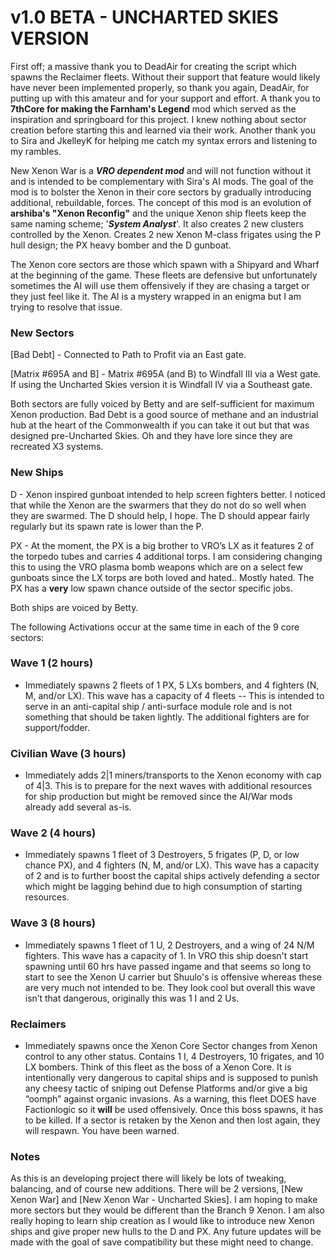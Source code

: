# v1.0 BETA - UNCHARTED SKIES VERSION 
First off; a massive thank you to DeadAir for creating the script which spawns the Reclaimer fleets. Without their support that feature would likely have never been implemented properly, so thank you again, DeadAir, for putting up with this amateur and for your support and effort. A thank you to **7thCore for making the Farnham's Legend** mod which served as the inspiration and springboard for this project. I knew nothing about sector creation before starting this and learned via their work. Another thank you to Sira and JkelleyK for helping me catch my syntax errors and listening to my rambles.


New Xenon War is a ***VRO dependent mod*** and will not function without it and is intended to be complementary with Sira's AI mods. The goal of the mod is to bolster the Xenon in their core sectors by gradually introducing additional, rebuildable, forces. The concept of this mod is an evolution of **arshiba's "Xenon Reconfig"** and the unique Xenon ship fleets keep the same naming scheme; '***System Analyst***'. It also creates 2 new clusters controlled by the Xenon. Creates 2 new Xenon M-class frigates using the P hull design; the PX heavy bomber and the D gunboat. 


The Xenon core sectors are those which spawn with a Shipyard and Wharf at the beginning of the game. These fleets are defensive but unfortunately sometimes the AI will use them offensively if they are chasing a target or they just feel like it. The AI is a mystery wrapped in an enigma but I am trying to resolve that issue. 

### **New Sectors** ###
[Bad Debt] -  Connected to Path to Profit via an East gate. 

[Matrix #695A and B] - Matrix #695A (and B) to Windfall III via a West gate. If using the Uncharted Skies version it is Windfall IV via a Southeast gate.

Both sectors are fully voiced by Betty and are self-sufficient for maximum Xenon production. Bad Debt is a good source of methane and an industrial hub at the heart of the Commonwealth if you can take it out but that was designed pre-Uncharted Skies. Oh and they have lore since they are recreated X3 systems.


### **New Ships** ###
D - Xenon inspired gunboat intended to help screen fighters better. I noticed that while the Xenon are the swarmers that they do not do so well when they are swarmed. The D should help, I hope. The D should appear fairly regularly but its spawn rate is lower than the P.

PX - At the moment, the PX is a big brother to VRO’s LX as it features 2 of the torpedo tubes and carries 4 additional torps. I am considering changing this to using the VRO plasma bomb weapons which are on a select few gunboats since the LX torps are both loved and hated.. Mostly hated. The PX has a **very** low spawn chance outside of the sector specific jobs.

Both ships are voiced by Betty.


The following Activations occur at the same time in each of the 9 core sectors:

### **Wave 1 (2 hours)** ###
- Immediately spawns 2 fleets of 1 PX, 5 LXs bombers, and 4 fighters (N, M, and/or LX). This wave has a capacity of 4 fleets -- This is intended to serve in an anti-capital ship / anti-surface module role and is not something that should be taken lightly. The additional fighters are for support/fodder. 


### **Civilian Wave (3 hours)** ###
- Immediately adds 2|1 miners/transports to the Xenon economy with cap of 4|3. This is to prepare for the next waves with additional resources for ship production but might be removed since the AI/War mods already add several as-is.


### **Wave 2 (4 hours)** ### 
- Immediately spawns 1 fleet of 3 Destroyers, 5 frigates (P, D, or low chance PX), and 4 fighters (N, M, and/or LX). This wave has a capacity of 2 and is to further boost the capital ships actively defending a sector which might be lagging behind due to high consumption of starting resources.


### **Wave 3 (8 hours)**  ###
- Immediately spawns 1 fleet of 1 U, 2  Destroyers, and a wing of 24 N/M fighters. This wave has a capacity of 1. In VRO this ship doesn't start spawning until 60 hrs have passed ingame and that seems so long to start to see the Xenon U carrier but Shuulo's is offensive whereas these are very much not intended to be. They look cool but overall this wave isn’t that dangerous, originally this was 1 I and 2 Us.


### **Reclaimers**  ###
- Immediately spawns once the Xenon Core Sector changes from Xenon control to any other status. Contains 1 I, 4 Destroyers, 10 frigates, and 10 LX bombers. Think of this fleet as the boss of a Xenon Core. It is intentionally very dangerous to capital ships and is supposed to punish any cheesy tactic of sniping out Defense Platforms and/or give a big “oomph” against organic invasions. As a warning, this fleet DOES have Factionlogic so it **will** be used offensively. Once this boss spawns, it has to be killed. If a sector is retaken by the Xenon and then lost again, they will respawn. You have been warned.

### **Notes** ###
As this is an developing project there will likely be lots of tweaking, balancing, and of course new additions. There will be 2 versions, [New Xenon War] and [New Xenon War - Uncharted Skies]. I am hoping to make more sectors but they would be different than the Branch 9 Xenon. I am also really hoping to learn ship creation as I would like to introduce new Xenon ships and give proper new hulls to the D and PX. Any future updates will be made with the goal of save compatibility but these might need to change.
